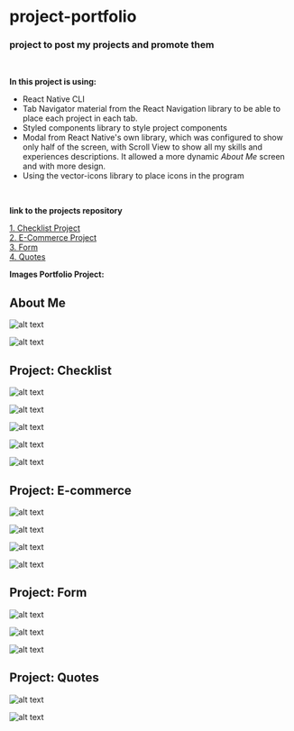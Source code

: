 # project-portfolio

### project to post my projects and promote them
<br/>

**In this project is using:** <br/>
- React Native CLI 
- Tab Navigator material from the React Navigation library to be able to place each project in each tab.
- Styled components library to style project components
- Modal from React Native's own library, which was configured to show only half of the screen, with Scroll View to show all my skills and experiences descriptions. It allowed a more dynamic *About Me* screen and with more design.
- Using the vector-icons library to place icons in the program
<br/>

**link to the projects repository** 

[1. Checklist Project](https://github.com/wilgomoreira/project-equipament-checklist) <br/>
[2. E-Commerce Project](https://github.com/wilgomoreira/project-e-commerce.git) <br/>
[3. Form](https://github.com/wilgomoreira/project-form-restaurant.git) <br/>
[4. Quotes](https://github.com/wilgomoreira/project-great-genius-quotes.git) <br/>


**Images Portfolio Project:**

## About Me

![alt text](/project/src/assets/github/screen1.jpeg) 
<br/>

![alt text](/project/src/assets/github/screen2.jpeg) 
<br/>

## Project: Checklist

![alt text](/project/src/assets/github/screen3.jpeg) 
<br/>

![alt text](/project/src/assets/github/screen4.jpeg) 
<br/>

![alt text](/project/src/assets/github/screen5.jpeg) 
<br/>

![alt text](/project/src/assets/github/screen6.jpeg) 
<br/>

![alt text](/project/src/assets/github/screen7.jpeg) 
<br/>

## Project: E-commerce

![alt text](/project/src/assets/github/screen8.jpeg) 
<br/>

![alt text](/project/src/assets/github/screen9.jpeg) 
<br/>

![alt text](/project/src/assets/github/screen10.jpeg) 
<br/>

![alt text](/project/src/assets/github/screen11.jpeg) 
<br/>


## Project: Form

![alt text](/project/src/assets/github/screen12.jpeg) 
<br/>

![alt text](/project/src/assets/github/screen13.jpeg) 
<br/>

![alt text](/project/src/assets/github/screen14.jpeg) 
<br/>


## Project: Quotes

![alt text](/project/src/assets/github/screen15.jpeg) 
<br/>

![alt text](/project/src/assets/github/screen16.jpeg) 
<br/>



